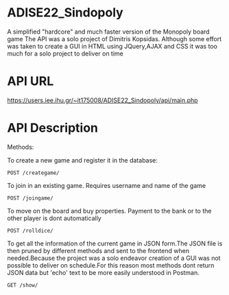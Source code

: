 ADISE22_Sindopoly
=================
A simplified "hardcore" and much faster version of the Monopoly board game
The API was a solo project of Dimitris Kopsidas.
Although some effort was taken to create a GUI in HTML using JQuery,AJAX and CSS it was too much for a solo project to deliver on time


API URL
=================
https://users.iee.ihu.gr/~it175008/ADISE22_Sindopoly/api/main.php


API Description
=================
Methods:

To create a new game and register it in the database:

```
POST /creategame/
```

To join in an existing game. Requires username and name of the game

```
POST /joingame/
```

To move on the board and buy properties. Payment to the bank or to the other player is dont automatically
```
POST /rolldice/
```

To get all the information of the current game in JSON form.The JSON file is then pruned by different methods and sent to the frontend when needed.Because the project was a solo endeavor creation of a GUI was not possible to deliver on schedule.For this reason most methods dont return JSON data but 'echo' text to be more easily understood in Postman.
```
GET /show/
```
